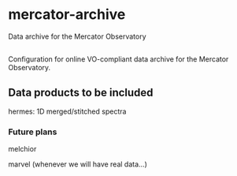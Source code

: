 # mercator-archive
Data archive for the Mercator Observatory

##
Configuration for online VO-compliant data archive for the Mercator Observatory.


## Data products to be included
hermes: 1D merged/stitched spectra 

### Future plans
melchior 

marvel (whenever we will have real data...)
